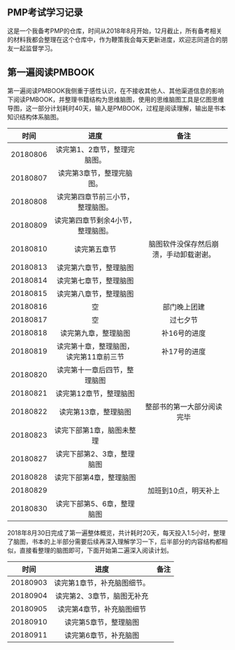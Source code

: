## PMP考试学习记录

这是一个我备考PMP的仓库，时间从2018年8月开始，12月截止，所有备考相关的材料我都会整理在这个仓库中，作为鞭策我会每天更新进度，欢迎志同道合的朋友一起监督学习。

## 第一遍阅读PMBOOK
第一遍阅读PMBOOK我侧重于感性认识，在不接收其他人、其他渠道信息的影响下阅读PMBOOK，并整理书籍结构为思维脑图，使用的思维脑图工具是亿图思维导图，这一部分计划耗时40天，输入是PMBOOK，过程是阅读理解，输出是书本知识结构体系脑图。

|    时间    |          进度          |         备注          |
| :------: | :------------------: | :-----------------: |
| 20180806 |   读完第1、2章节，整理完脑图。    |                     |
| 20180807 |    读完第3章节，整理完脑图。     |                     |
| 20180808 |   读完第四章节前三小节，整理脑图。   |                     |
| 20180809 |  读完第四章节剩余4小节，整理脑图。   |                     |
| 20180810 |        读完第五章节        | 脑图软件没保存然后崩溃，手动卸载谢谢。 |
| 20180813 |     读完第六章节，整理脑图      |                     |
| 20180814 |     读完第七章节，整理脑图      |                     |
| 20180815 |     读完第八章节，整理脑图      |                     |
| 20180816 |          空           |       部门晚上团建        |
| 20180817 |          空           |        过七夕节         |
| 20180818 |      读完第九章，整理脑图      |       补16号的进度       |
| 20180819 | 读完第十章，整理脑图，读完第11章前三节 |       补17号的进度       |
| 20180820 |    读完第十一章后四节，整理脑图    |                     |
| 20180821 |     读完第12章节，整理脑图     |                     |
| 20180822 |     读完第13章，整理脑图      |    整部书的第一大部分阅读完毕    |
| 20180823 |    读完下部第1章，脑图未整理     |                     |
| 20180827 |    读完下部第2、3章，整理脑图    |                     |
| 20180828 |     读完下部第4章，整理脑图     |                     |
| 20180829 |                      |     加班到10点，明天补上     |
| 20180830 |    读完下部第5、6章，整理脑图    |                     |

2018年8月30日完成了第一遍整体概览，共计耗时20天，每天投入1.5小时，整理了脑图，书本的上半部分需要后续再深入理解学习一下，后半部分的内容结构都相似，直接看整理的脑图即可，下面开始第二遍深入阅读计划。

|    时间    |       进度       |  备注  |
| :------: | :------------: | :--: |
| 20180903 | 读完第1章节，补充脑图细节。 |      |
| 20180904 | 读完第2、3章节，脑图无补充 |      |
| 20180905 | 读完第4章节，补充脑图细节  |      |
| 20180910 |  读完第5章节，整理脑图   |      |
| 20180911 |  读完第6章节，补充脑图   |      |
